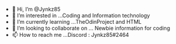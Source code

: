 - 👋 Hi, I’m @Jynkz85
- 👀 I’m interested in ...Coding and Information technology   
- 🌱 I’m currently learning ...TheOdinProject and HTML
- 💞️ I’m looking to collaborate on ... Newbie information for coding
- 📫 How to reach me ...Discord : Jynkz85#2464

<!---
Jynkz85/Jynkz85 is a ✨ special ✨ repository because its `README.md` (this file) appears on your GitHub profile.
You can click the Preview link to take a look at your changes.
--->

